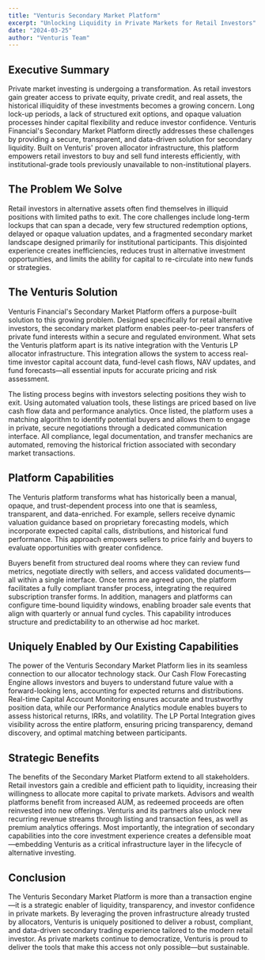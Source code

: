 ```yaml
---
title: "Venturis Secondary Market Platform"
excerpt: "Unlocking Liquidity in Private Markets for Retail Investors"
date: "2024-03-25"
author: "Venturis Team"
---
```


## Executive Summary
Private market investing is undergoing a transformation. As retail investors gain greater access to private equity, private credit, and real assets, the historical illiquidity of these investments becomes a growing concern. Long lock-up periods, a lack of structured exit options, and opaque valuation processes hinder capital flexibility and reduce investor confidence. Venturis Financial's Secondary Market Platform directly addresses these challenges by providing a secure, transparent, and data-driven solution for secondary liquidity. Built on Venturis' proven allocator infrastructure, this platform empowers retail investors to buy and sell fund interests efficiently, with institutional-grade tools previously unavailable to non-institutional players.

## The Problem We Solve
Retail investors in alternative assets often find themselves in illiquid positions with limited paths to exit. The core challenges include long-term lockups that can span a decade, very few structured redemption options, delayed or opaque valuation updates, and a fragmented secondary market landscape designed primarily for institutional participants. This disjointed experience creates inefficiencies, reduces trust in alternative investment opportunities, and limits the ability for capital to re-circulate into new funds or strategies.

## The Venturis Solution
Venturis Financial's Secondary Market Platform offers a purpose-built solution to this growing problem. Designed specifically for retail alternative investors, the secondary market platform enables peer-to-peer transfers of private fund interests within a secure and regulated environment. What sets the Venturis platform apart is its native integration with the Venturis LP allocator infrastructure. This integration allows the system to access real-time investor capital account data, fund-level cash flows, NAV updates, and fund forecasts—all essential inputs for accurate pricing and risk assessment.

The listing process begins with investors selecting positions they wish to exit. Using automated valuation tools, these listings are priced based on live cash flow data and performance analytics. Once listed, the platform uses a matching algorithm to identify potential buyers and allows them to engage in private, secure negotiations through a dedicated communication interface. All compliance, legal documentation, and transfer mechanics are automated, removing the historical friction associated with secondary market transactions.

## Platform Capabilities
The Venturis platform transforms what has historically been a manual, opaque, and trust-dependent process into one that is seamless, transparent, and data-enriched. For example, sellers receive dynamic valuation guidance based on proprietary forecasting models, which incorporate expected capital calls, distributions, and historical fund performance. This approach empowers sellers to price fairly and buyers to evaluate opportunities with greater confidence.

Buyers benefit from structured deal rooms where they can review fund metrics, negotiate directly with sellers, and access validated documents—all within a single interface. Once terms are agreed upon, the platform facilitates a fully compliant transfer process, integrating the required subscription transfer forms. In addition, managers and platforms can configure time-bound liquidity windows, enabling broader sale events that align with quarterly or annual fund cycles. This capability introduces structure and predictability to an otherwise ad hoc market.

## Uniquely Enabled by Our Existing Capabilities
The power of the Venturis Secondary Market Platform lies in its seamless connection to our allocator technology stack. Our Cash Flow Forecasting Engine allows investors and buyers to understand future value with a forward-looking lens, accounting for expected returns and distributions. Real-time Capital Account Monitoring ensures accurate and trustworthy position data, while our Performance Analytics module enables buyers to assess historical returns, IRRs, and volatility. The LP Portal Integration gives visibility across the entire platform, ensuring pricing transparency, demand discovery, and optimal matching between participants.

## Strategic Benefits
The benefits of the Secondary Market Platform extend to all stakeholders. Retail investors gain a credible and efficient path to liquidity, increasing their willingness to allocate more capital to private markets. Advisors and wealth platforms benefit from increased AUM, as redeemed proceeds are often reinvested into new offerings. Venturis and its partners also unlock new recurring revenue streams through listing and transaction fees, as well as premium analytics offerings. Most importantly, the integration of secondary capabilities into the core investment experience creates a defensible moat—embedding Venturis as a critical infrastructure layer in the lifecycle of alternative investing.

## Conclusion
The Venturis Secondary Market Platform is more than a transaction engine—it is a strategic enabler of liquidity, transparency, and investor confidence in private markets. By leveraging the proven infrastructure already trusted by allocators, Venturis is uniquely positioned to deliver a robust, compliant, and data-driven secondary trading experience tailored to the modern retail investor. As private markets continue to democratize, Venturis is proud to deliver the tools that make this access not only possible—but sustainable. 